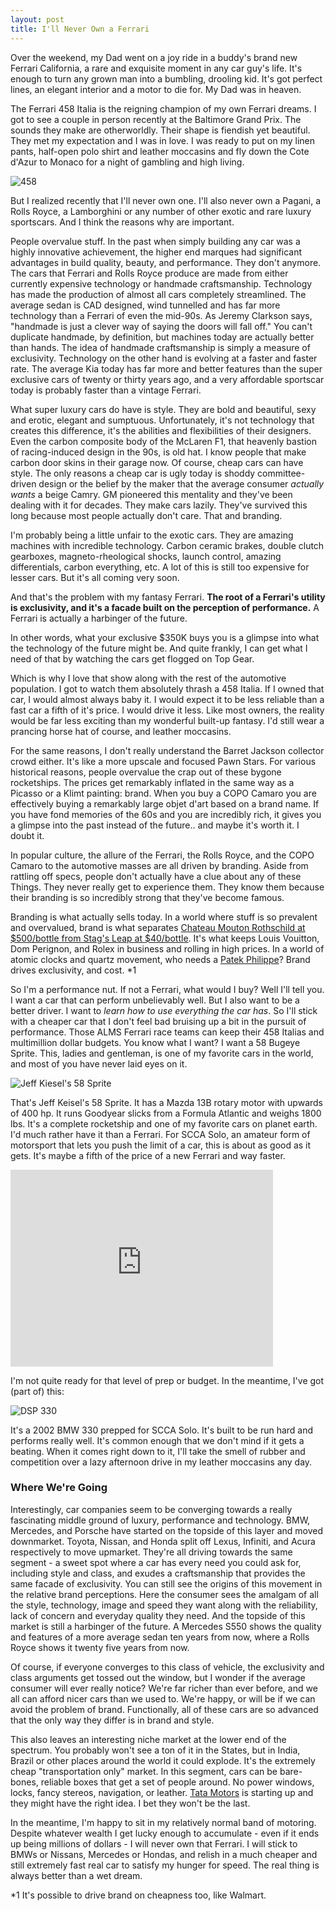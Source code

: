 ```yaml
---
layout: post
title: I'll Never Own a Ferrari
---
```


Over the weekend, my Dad went on a joy ride in a buddy's brand new Ferrari California, a rare and exquisite moment in any car guy's life.  It's enough to turn any grown man into a bumbling, drooling kid.  It's got perfect lines, an elegant interior and a motor to die for.  My Dad was in heaven.

The Ferrari 458 Italia is the reigning champion of my own Ferrari dreams.  I got to see a couple in person recently at the Baltimore Grand Prix.  The sounds they make are otherworldly.  Their shape is fiendish yet beautiful.  They met my expectation and I was in love.  I was ready to put on my linen pants, half-open polo shirt and leather moccasins and fly down the Cote d'Azur to Monaco for a night of gambling and high living.

![458](http://www.wired.com/images_blogs/autopia/2009/09/ferrari_458_02.jpg)

But I realized recently that I'll never own one.  I'll also never own a Pagani, a Rolls Royce, a Lamborghini or any number of other exotic and rare luxury sportscars.  And I think the reasons why are important.

People overvalue stuff.  In the past when simply building any car was a highly innovative achievement, the higher end marques had significant advantages in build quality, beauty, and performance.  They don't anymore.  The cars that Ferrari and Rolls Royce produce are made from either currently expensive technology or handmade craftsmanship.  Technology has made the production of almost all cars completely streamlined.  The average sedan is CAD designed, wind tunnelled and has far more technology than a Ferrari of even the mid-90s.  As Jeremy Clarkson says, "handmade is just a clever way of saying the doors will fall off."  You can't duplicate handmade, by definition, but machines today are actually better than hands.  The idea of handmade craftsmanship is simply a measure of exclusivity.  Technology on the other hand is evolving at a faster and faster rate.  The average Kia today has far more and better features than the super exclusive cars of twenty or thirty years ago, and a very affordable sportscar today is probably faster than a vintage Ferrari.

What super luxury cars do have is style.  They are bold and beautiful, sexy and erotic, elegant and sumptuous.  Unfortunately, it's not technology that creates this difference, it's the abilities and flexibilities of their designers.  Even the carbon composite body of the McLaren F1, that heavenly bastion of racing-induced design in the 90s, is old hat.  I know people that make carbon door skins in their garage now.  Of course, cheap cars can have style.  The only reasons a cheap car is ugly today is shoddy committee-driven design or the belief by the maker that the average consumer *actually wants* a beige Camry.  GM pioneered this mentality and they've been dealing with it for decades.  They make cars lazily.  They've survived this long because most people actually don't care.  That and branding.

I'm probably being a little unfair to the exotic cars.  They are amazing machines with incredible technology.  Carbon ceramic brakes, double clutch gearboxes, magneto-rheological shocks, launch control, amazing differentials, carbon everything, etc.  A lot of this is still too expensive for lesser cars.  But it's all coming very soon.

And that's the problem with my fantasy Ferrari.  **The root of a Ferrari's utility is exclusivity, and it's a facade built on the perception of performance.**  A Ferrari is actually a harbinger of the future.

In other words, what your exclusive $350K buys you is a glimpse into what the technology of the future might be.  And quite frankly, I can get what I need of that by watching the cars get flogged on Top Gear.

Which is why I love that show along with the rest of the automotive population.  I got to watch them absolutely thrash a 458 Italia.  If I owned that car, I would almost always baby it.  I would expect it to be less reliable than a fast car a fifth of it's price.  I would drive it less.  Like most owners, the reality would be far less exciting than my wonderful built-up fantasy.  I'd still wear a prancing horse hat of course, and leather moccasins.

For the same reasons, I don't really understand the Barret Jackson collector crowd either.  It's like a more upscale and focused Pawn Stars.  For various historical reasons, people overvalue the crap out of these bygone rocketships.  The prices get remarkably inflated in the same way as a Picasso or a Klimt painting: brand.  When you buy a COPO Camaro you are effectively buying a remarkably large objet d'art based on a brand name.  If you have fond memories of the 60s and you are incredibly rich, it gives you a glimpse into the past instead of the future.. and maybe it's worth it.  I doubt it.

In popular culture, the allure of the Ferrari, the Rolls Royce, and the COPO Camaro to the automotive masses are all driven by branding.  Aside from rattling off specs, people don't actually have a clue about any of these Things.  They never really get to experience them.  They know them because their branding is so incredibly strong that they've become famous.

Branding is what actually sells today.  In a world where stuff is so prevalent and overvalued, brand is what separates [Chateau Mouton Rothschild at $500/bottle from Stag's Leap at $40/bottle](http://en.wikipedia.org/wiki/Judgment_of_Paris_%28wine%29).  It's what keeps Louis Vouitton, Dom Perignon, and Rolex in business and rolling in high prices.  In a world of atomic clocks and quartz movement, who needs a [Patek Philippe](http://www.google.com/products/catalog?q=patek+philippe&um=1&ie=UTF-8&tbm=shop&cid=15991035666744677563&sa=X&ei=kzGeTo6dL4rd0QG18rCsCQ&ved=0CIEBEPMCMAM)?  Brand drives exclusivity, and cost. *1

So I'm a performance nut.  If not a Ferrari, what would I buy?  Well I'll tell you.  I want a car that can perform unbelievably well.  But I also want to be a better driver.  I want to *learn how to use everything the car has*.  So I'll stick with a cheaper car that I don't feel bad bruising up a bit in the pursuit of performance.  Those ALMS Ferrari race teams can keep their 458 Italias and multimillion dollar budgets.  You know what I want?  I want a 58 Bugeye Sprite.  This, ladies and gentleman, is one of my favorite cars in the world, and most of you have never laid eyes on it.

![Jeff Kiesel's 58 Sprite](http://www.gotcone.com/pgallery/images/2011_scca_tirerack_solo_nationals/em/img_7051.jpg)

That's Jeff Keisel's 58 Sprite.  It has a Mazda 13B rotary motor with upwards of 400 hp.  It runs Goodyear slicks from a Formula Atlantic and weighs 1800 lbs.  It's a complete rocketship and one of my favorite cars on planet earth.  I'd much rather have it than a Ferrari.  For SCCA Solo, an amateur form of motorsport that lets you push the limit of a car, this is about as good as it gets.  It's maybe a fifth of the price of a new Ferrari and way faster.

<iframe width="420" height="315" src="http://www.youtube.com/embed/To0EZq_poIQ" frameborder="0" allowfullscreen></iframe>


I'm not quite ready for that level of prep or budget.  In the meantime, I've got (part of) this:

![DSP 330](http://www.gotcone.com/pgallery/images/2011_scca_tirerack_solo_nationals/dsp/img_6128.jpg)

It's a 2002 BMW 330 prepped for SCCA Solo.  It's built to be run hard and performs really well.  It's common enough that we don't mind if it gets a beating.  When it comes right down to it, I'll take the smell of rubber and competition over a lazy afternoon drive in my leather moccasins any day.

### Where We're Going

Interestingly, car companies seem to be converging towards a really fascinating middle ground of luxury, performance and technology.  BMW, Mercedes, and Porsche have started on the topside of this layer and moved downmarket.  Toyota, Nissan, and Honda split off Lexus, Infiniti, and Acura respectively to move upmarket.  They're all driving towards the same segment - a sweet spot where a car has every need you could ask for, including style and class, and exudes a craftsmanship that provides the same facade of exclusivity.  You can still see the origins of this movement in the relative brand perceptions.  Here the consumer sees the amalgam of all the style, technology, image and speed they want along with the reliability, lack of concern and everyday quality they need.  And the topside of this market is still a harbinger of the future.  A Mercedes S550 shows the quality and features of a more average sedan ten years from now, where a Rolls Royce shows it twenty five years from now.

Of course, if everyone converges to this class of vehicle, the exclusivity and class arguments get tossed out the window, but I wonder if the average consumer will ever really notice?  We're far richer than ever before, and we all can afford nicer cars than we used to.  We're happy, or will be if we can avoid the problem of brand.  Functionally, all of these cars are so advanced that the only way they differ is in brand and style.

This also leaves an interesting niche market at the lower end of the spectrum.  You probably won't see a ton of it in the States, but in India, Brazil or other places around the world it could explode.  It's the extremely cheap "transportation only" market.  In this segment, cars can be bare-bones, reliable boxes that get a set of people around.  No power windows, locks, fancy stereos, navigation, or leather.  [Tata Motors](http://www.tatamotors.com/) is starting up and they might have the right idea.  I bet they won't be the last.

In the meantime, I'm happy to sit in my relatively normal band of motoring.  Despite whatever wealth I get lucky enough to accumulate - even if it ends up being millions of dollars - I will never own that Ferrari.  I will stick to BMWs or Nissans, Mercedes or Hondas, and relish in a much cheaper and still extremely fast real car to satisfy my hunger for speed.  The real thing is always better than a wet dream.



*1 It's possible to drive brand on cheapness too, like Walmart.







